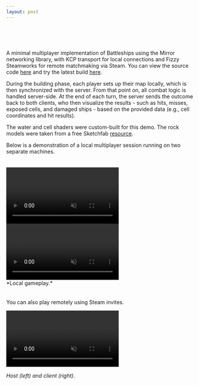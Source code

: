 ```yaml
---
layout: post
---
```


<div style="height: 50px;"></div>

A minimal multiplayer implementation of Battleships using the Mirror networking library, with KCP transport for local connections and Fizzy Steamworks for remote matchmaking via Steam. You can view the source code [here](https://github.com/kamilashi/Battleships) and try the latest build [here](https://github.com/kamilashi/Battleships_Build). 

During the building phase, each player sets up their map locally, which is then synchronized with the server. From that point on, all combat logic is handled server-side. At the end of each turn, the server sends the outcome back to both clients, who then visualize the results - such as hits, misses, exposed cells, and damaged ships - based on the provided data (e.g., cell coordinates and hit results). 

The water and cell shaders were custom-built for this demo. The rock models were taken from a free Sketchfab [resource](https://sketchfab.com/3d-models/free-pack-rocks-stylized-7c60b4d1b8ab4187965f30c5e0212fc0).

Below is a demonstration of a local multiplayer session running on two separate machines.

<div style="height: 20px;"></div>

<div class="single-video" >
	<video autoplay muted loop >
		<source src="/assets/videos/battleships_local_host_f.mp4?v=2" type="video/mp4">
		Could not load the video
	</video >
</div>
<div class="single-video" >
	<video autoplay muted loop >
		<source src="/assets/videos/battleships_local_client_f.mp4?v=2" type="video/mp4">
		Could not load the video
	</video >
</div>
*Local gameplay.*


<div style="height: 20px;"></div>

You can also play remotely using Steam invites.

<div class="single-video" >
	<video autoplay muted loop >
		<source src="/assets/videos/battleships_spacer_f.mp4?v=1" type="video/mp4">
		Could not load the video
	</video >
</div>

<div style="height: 1px;"></div>

*Host (left) and client (right).*



